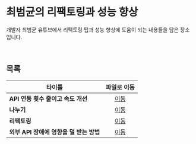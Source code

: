 # 최범균의 리팩토링과 성능 향상
개발자 최범균 유튜브에서 리팩토링 팁과 성능 향상에 도움이 되는 내용들을 담은 장소입니다.   

<br/>

## 목록
|타이틀|파일로 이동|
|---|:---:|
|**API 연동 횟수 줄이고 속도 개선**|[이동](https://github.com/Hschan2/EverythingAboutJava/blob/master/Choibumkyun/%EB%A6%AC%ED%8C%A9%ED%86%A0%EB%A7%81%EA%B3%BC%20%EC%84%B1%EB%8A%A5%20%ED%96%A5%EC%83%81/API%20%EC%97%B0%EB%8F%99%20%ED%9A%9F%EC%88%98%20%EC%A4%84%EC%9D%B4%EA%B3%A0%20%EC%86%8D%EB%8F%84%20%EA%B0%9C%EC%84%A0.md)|
|**나누기**|[이동](https://github.com/Hschan2/EverythingAboutJava/blob/master/Choibumkyun/%EB%A6%AC%ED%8C%A9%ED%86%A0%EB%A7%81%EA%B3%BC%20%EC%84%B1%EB%8A%A5%20%ED%96%A5%EC%83%81/%EB%82%98%EB%88%84%EA%B8%B0.md)|
|**리팩토링**|[이동](https://github.com/Hschan2/EverythingAboutJava/blob/master/Choibumkyun/%EB%A6%AC%ED%8C%A9%ED%86%A0%EB%A7%81%EA%B3%BC%20%EC%84%B1%EB%8A%A5%20%ED%96%A5%EC%83%81/%EB%A6%AC%ED%8C%A9%ED%86%A0%EB%A7%81.md)|
|**외부 API 장애에 영향을 덜 받는 방법**|[이동](https://github.com/Hschan2/EverythingAboutJava/blob/master/Choibumkyun/%EB%A6%AC%ED%8C%A9%ED%86%A0%EB%A7%81%EA%B3%BC%20%EC%84%B1%EB%8A%A5%20%ED%96%A5%EC%83%81/%EC%99%B8%EB%B6%80%20API%20%EC%9E%A5%EC%95%A0%EC%97%90%20%EC%98%81%ED%96%A5%EC%9D%84%20%EB%8D%9C%20%EB%B0%9B%EB%8A%94%20%EB%B0%A9%EB%B2%95.md)|